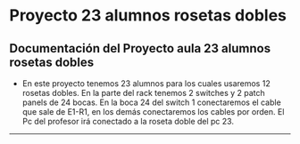 # Proyecto 23 alumnos rosetas dobles
## **Documentación del Proyecto aula 23 alumnos rosetas dobles**
- En este proyecto tenemos 23 alumnos para los cuales usaremos 12 rosetas dobles. En la parte del rack tenemos 2 switches y 2 patch panels de 24 bocas. En la boca 24 del switch 1 conectaremos el cable que sale de E1-R1, en los demás conectaremos los cables por orden. El Pc del profesor irá conectado a la roseta doble del pc 23.
---
